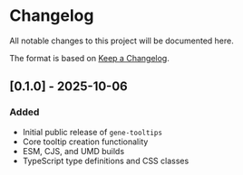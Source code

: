 # Changelog

All notable changes to this project will be documented here.

The format is based on [Keep a Changelog](https://keepachangelog.com/en/1.1.0/).

## [0.1.0] - 2025-10-06
### Added
- Initial public release of `gene-tooltips`
- Core tooltip creation functionality
- ESM, CJS, and UMD builds
- TypeScript type definitions and CSS classes